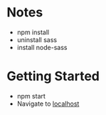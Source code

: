 # Notes

- npm install
- uninstall sass
- install node-sass

# Getting Started

- npm start
- Navigate to [localhost](http://localhost:8080/)
